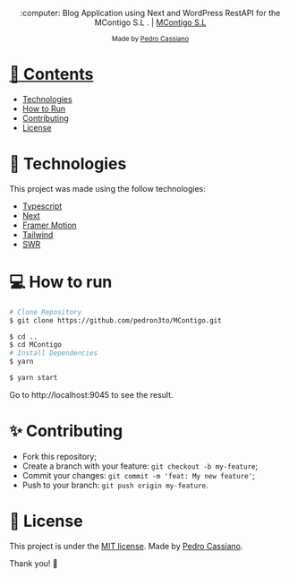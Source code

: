 <p align="center">
   :computer: Blog Application using Next and WordPress RestAPI for the MContigo S.L . | <a href="https://mcontigo.com/">MContigo S.L</a>
</p>

<div align="center">
  <sub> Made by
    <a href="https://github.com/pedron3to">Pedro Cassiano
  </sub>
</div>

# 📌 Contents

* [Technologies](#rocket-technologies)
* [How to Run](#computer-how-to-run)
* [Contributing](#sparkles-contributing)
* [License](#page_facing_up-license)

# :rocket: Technologies
This project was made using the follow technologies:

* [Typescript](https://www.typescriptlang.org/)
* [Next](https://nextjs.org/)
* [Framer Motion](https://www.framer.com/motion/)
* [Tailwind](https://tailwindcss.com/)
* [SWR](https://swr.vercel.app/)
  

# :computer: How to run

```bash
# Clone Repository
$ git clone https://github.com/pedron3to/MContigo.git
```


```bash
$ cd ..
$ cd MContigo
# Install Dependencies
$ yarn
```

```bash
$ yarn start
```

Go to http://localhost:9045 to see the result.
# :sparkles: Contributing

- Fork this repository;
- Create a branch with your feature: `git checkout -b my-feature`;
- Commit your changes: `git commit -m 'feat: My new feature'`;
- Push to your branch: `git push origin my-feature`.

# :page_facing_up: License

This project is under the [MIT license](./LICENSE).
Made by [Pedro Cassiano](https://www.linkedin.com/in/pedro-cassiano-de-araujo-neto-sartor-70242854/).

Thank you! 🌠

